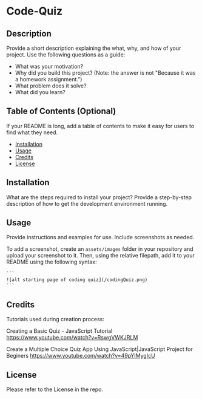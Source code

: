 # Code-Quiz

## Description

Provide a short description explaining the what, why, and how of your project. Use the following questions as a guide:

- What was your motivation?
- Why did you build this project? (Note: the answer is not "Because it was a homework assignment.")
- What problem does it solve?
- What did you learn?

## Table of Contents (Optional)

If your README is long, add a table of contents to make it easy for users to find what they need.

- [Installation](#installation)
- [Usage](#usage)
- [Credits](#credits)
- [License](#license)

## Installation

What are the steps required to install your project? Provide a step-by-step description of how to get the development environment running.

## Usage

Provide instructions and examples for use. Include screenshots as needed.

To add a screenshot, create an `assets/images` folder in your repository and upload your screenshot to it. Then, using the relative filepath, add it to your README using the following syntax:

    ```
    ![alt starting page of coding quiz](/codingQuiz.png)
    ```

## Credits

Tutorials used during creation process: 

Creating a Basic Quiz - JavaScript Tutorial
https://www.youtube.com/watch?v=RswgVWKJRLM

Create a Multiple Choice Quiz App Using JavaScript|JavaScript Project for Beginers
https://www.youtube.com/watch?v=49pYIMygIcU

## License

Please refer to the License in the repo.
